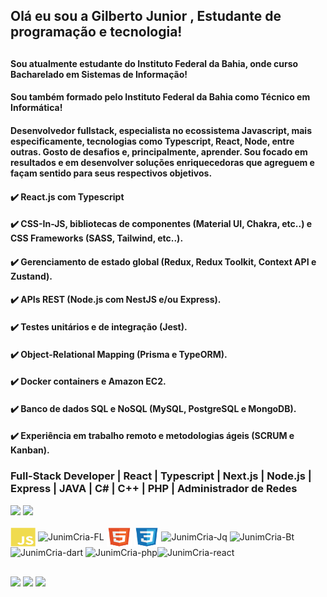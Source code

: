 ## Olá eu sou a Gilberto Junior , Estudante de programação e tecnologia!
##
#### Sou atualmente estudante do Instituto Federal da Bahia, onde curso Bacharelado em Sistemas de Informação!
#### Sou também formado pelo Instituto Federal da Bahia como Técnico em Informática!
#### Desenvolvedor fullstack, especialista no ecossistema Javascript, mais especificamente, tecnologias como Typescript, React, Node, entre outras. Gosto de desafios e, principalmente, aprender. Sou focado em resultados e em desenvolver soluções enriquecedoras que agreguem e façam sentido para seus respectivos objetivos.

#### ✔️ React.js com Typescript
#### ✔️ CSS-In-JS, bibliotecas de componentes (Material UI, Chakra, etc..) e CSS Frameworks (SASS, Tailwind, etc..).
#### ✔️ Gerenciamento de estado global (Redux, Redux Toolkit, Context API e Zustand).
#### ✔️ APIs REST (Node.js com NestJS e/ou Express).
#### ✔️ Testes unitários e de integração (Jest).
#### ✔️ Object-Relational Mapping (Prisma e TypeORM).
#### ✔️ Docker containers e Amazon EC2.
#### ✔️ Banco de dados SQL e NoSQL (MySQL, PostgreSQL e MongoDB).
#### ✔️ Experiência em trabalho remoto e metodologias ágeis (SCRUM e Kanban).


### Full-Stack Developer | React | Typescript | Next.js | Node.js | Express | JAVA | C# | C++ | PHP | Administrador de Redes
<div align="left">
 <picture>
<img src="https://github-readme-stats.vercel.app/api?username=GilbertoJuniorDev&theme=highcontrast&show_icons=true&"/>
</picture>
<img src="https://github-readme-stats.vercel.app/api/top-langs/?username=GilbertoJuniorDev&layout=compact&theme=highcontrast&"> 
</div>
<div style="display: inline_block"><br>
  <img align="center" alt="JunimCria-Js" height="30" width="40" src="https://raw.githubusercontent.com/devicons/devicon/master/icons/javascript/javascript-plain.svg">
  <img align="center" alt="JunimCria-FL" height="30" width="40" src="https://cdn.jsdelivr.net/gh/devicons/devicon/icons/flutter/flutter-original.svg">
  <img align="center" alt="JunimCria-HTML" height="30" width="40" src="https://raw.githubusercontent.com/devicons/devicon/master/icons/html5/html5-original.svg">
  <img align="center" alt="JunimCria-CSS" height="30" width="40" src="https://raw.githubusercontent.com/devicons/devicon/master/icons/css3/css3-original.svg">
  <img align="center" alt="JunimCria-Jq" height="30" width="40" src="https://cdn.jsdelivr.net/gh/devicons/devicon/icons/jquery/jquery-original-wordmark.svg">
  <img align="center" alt="JunimCria-Bt" height="30" width="40" src="https://cdn.jsdelivr.net/gh/devicons/devicon/icons/bootstrap/bootstrap-original.svg">
  <img align="center" alt="JunimCria-dart" height="30" width="40" src="https://cdn.jsdelivr.net/gh/devicons/devicon/icons/dart/dart-original.svg" />
  <img align="center" alt="JunimCria-php" height="30" width="40" src="https://cdn.jsdelivr.net/gh/devicons/devicon/icons/php/php-original.svg" /><img align="center" alt="JunimCria-react" height="30" width="40" src="https://cdn.jsdelivr.net/gh/devicons/devicon/icons/react/react-original.svg" />
 
</div>
  
  ##
 
<div> 
  <a href="https://www.instagram.com/gilbertojuniorcc/" target="_blank"><img src="https://img.shields.io/badge/-Instagram-%23E4405F?style=for-the-badge&logo=instagram&logoColor=white" target="_blank"></a>
  <a href = "mailto:gilbertojuniorcc@gmail.com"><img src="https://img.shields.io/badge/-Gmail-%23333?style=for-the-badge&logo=gmail&logoColor=white" target="_blank"></a>
  <a href="https://www.linkedin.com/in/gilberto-júnior-070a111a8/" target="_blank"><img src="https://img.shields.io/badge/-LinkedIn-%230077B5?style=for-the-badge&logo=linkedin&logoColor=white" target="_blank"></a> 
  
</div>
